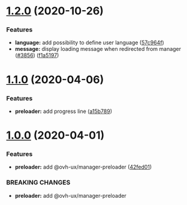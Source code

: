 # [1.2.0](https://github.com/ovh/manager/compare/@ovh-ux/manager-preloader@1.1.0...@ovh-ux/manager-preloader@1.2.0) (2020-10-26)


### Features

* **language:** add possibility to define user language ([57c964f](https://github.com/ovh/manager/commit/57c964f392fee977d56fb28c6cee2478c9e51368))
* **message:** display loading message when redirected from manager ([#3856](https://github.com/ovh/manager/issues/3856)) ([f1a5197](https://github.com/ovh/manager/commit/f1a519726559d169a4969ddb7a5a88864d6b0aad))



# [1.1.0](https://github.com/ovh/manager/compare/@ovh-ux/manager-preloader@1.0.0...@ovh-ux/manager-preloader@1.1.0) (2020-04-06)


### Features

* **preloader:** add progress line ([a15b789](https://github.com/ovh/manager/commit/a15b7890c21e17e9e1b6b264d3c34d31e12ef84e))



# [1.0.0](https://github.com/ovh/manager/compare/@ovh-ux/manager-preloader@0.0.0...@ovh-ux/manager-preloader@1.0.0) (2020-04-01)


### Features

* **preloader:** add @ovh-ux/manager-preloader ([42fed01](https://github.com/ovh/manager/commit/42fed01e2bd76e3dc72a6445a6e06baf7303d69e))


### BREAKING CHANGES

* **preloader:** add @ovh-ux/manager-preloader
